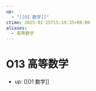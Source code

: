 ```yaml
---
up:
  - "[[O1 数学]]"
ctime: 2025-01-25T15:19:35+08:00
aliases:
  - 高等数学
---
```


# O13 高等数学

- up: [[O1 数学]]

